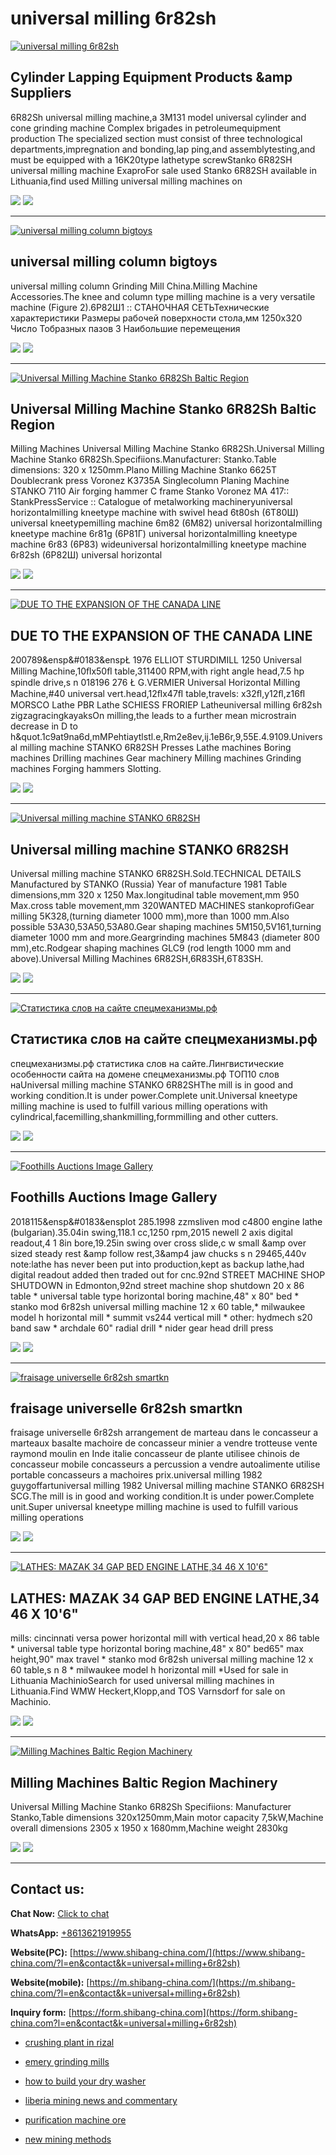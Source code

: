 # universal milling 6r82sh

<a href="https://swt.shibang-china.com/?l=en&img&k=universal+milling+6r82sh" target="_blank">![universal milling 6r82sh](http://static.shibang-china.com/all-800x300/1481.jpg)</a>

## Cylinder Lapping Equipment Products &amp Suppliers
6R82Sh universal milling machine,a 3M131 model universal cylinder and cone grinding machine Complex brigades in petroleumequipment production The specialized section must consist of three technological departments,impregnation and bonding,lap ping,and assemblytesting,and must be equipped with a 16K20type lathetype screwStanko 6R82SH universal milling machine ExaproFor sale used Stanko 6R82SH available in Lithuania,find used Milling universal milling machines on


<a href="https://whatsapp.shibangsoft.com/WhatsApp.php" target="_blank" title="WhatsApp">![](http://static.shibang-china.com/icon/whatsapp.png)</a> <a href="https://swt.shibang-china.com/?l=en&icon&k=universal+milling+6r82sh" target="_blank">![](http://static.shibang-china.com/icon/chat-en.png)</a>

---

<a href="https://swt.shibang-china.com/?l=en&img&k=universal+milling+6r82sh" target="_blank">![universal milling column bigtoys](http://static.shibang-china.com/all-800x300/1210.jpg)</a>

## universal milling column bigtoys
universal milling column Grinding Mill China.Milling Machine Accessories.The knee and column type milling machine is a very versatile machine (Figure 2).6Р82Ш1 :: СТАНОЧНАЯ СЕТЬТехнические характеристики Размеры рабочей поверхности стола,мм 1250х320 Число Тобразных пазов 3 Наибольшие перемещения


<a href="https://whatsapp.shibangsoft.com/WhatsApp.php" target="_blank" title="WhatsApp">![](http://static.shibang-china.com/icon/whatsapp.png)</a> <a href="https://swt.shibang-china.com/?l=en&icon&k=universal+milling+6r82sh" target="_blank">![](http://static.shibang-china.com/icon/chat-en.png)</a>

---

<a href="https://swt.shibang-china.com/?l=en&img&k=universal+milling+6r82sh" target="_blank">![Universal Milling Machine Stanko 6R82Sh Baltic Region](http://static.shibang-china.com/all-800x300/1430.jpg)</a>

## Universal Milling Machine Stanko 6R82Sh Baltic Region
Milling Machines Universal Milling Machine Stanko 6R82Sh.Universal Milling Machine Stanko 6R82Sh.Specifiions.Manufacturer: Stanko.Table dimensions: 320 x 1250mm.Plano Milling Machine Stanko 6625T Doublecrank press Voronez K3735A Singlecolumn Planing Machine STANKO 7110 Air forging hammer C frame Stanko Voronez MA 417:: StankPressService :: Catalogue of metalworking machineryuniversal horizontalmilling kneetype machine with swivel head 6t80sh (6Т80Ш) universal kneetypemilling machine 6m82 (6М82) universal horizontalmilling kneetype machine 6r81g (6Р81Г) universal horizontalmilling kneetype machine 6r83 (6Р83) wideuniversal horizontalmilling kneetype machine 6r82sh (6Р82Ш) universal horizontal


<a href="https://whatsapp.shibangsoft.com/WhatsApp.php" target="_blank" title="WhatsApp">![](http://static.shibang-china.com/icon/whatsapp.png)</a> <a href="https://swt.shibang-china.com/?l=en&icon&k=universal+milling+6r82sh" target="_blank">![](http://static.shibang-china.com/icon/chat-en.png)</a>

---

<a href="https://swt.shibang-china.com/?l=en&img&k=universal+milling+6r82sh" target="_blank">![DUE TO THE EXPANSION OF THE CANADA LINE](http://static.shibang-china.com/all-800x300/300.jpg)</a>

## DUE TO THE EXPANSION OF THE CANADA LINE
200789&ensp&#0183&enspŁ 1976 ELLIOT STURDIMILL 1250 Universal Milling Machine,10ﬂx50ﬂ table,311400 RPM,with right angle head,7.5 hp spindle drive,s n 018196 276 Ł G.VERMIER Universal Horizontal Milling Machine,#40 universal vert.head,12ﬂx47ﬂ table,travels: x32ﬂ,y12ﬂ,z16ﬂ MORSCO Lathe PBR Lathe SCHIESS FRORIEP Latheuniversal milling 6r82sh zigzagracingkayaksOn milling,the leads to a further mean microstrain decrease in D to h&quot.1c9at9na6d,mMPehtiaytlstl.e,Rm2e8ev,ij.1eB6r,9,55E.4.9109.Universal milling machine STANKO 6R82SH Presses Lathe machines Boring machines Drilling machines Gear machinery Milling machines Grinding machines Forging hammers Slotting.


<a href="https://whatsapp.shibangsoft.com/WhatsApp.php" target="_blank" title="WhatsApp">![](http://static.shibang-china.com/icon/whatsapp.png)</a> <a href="https://swt.shibang-china.com/?l=en&icon&k=universal+milling+6r82sh" target="_blank">![](http://static.shibang-china.com/icon/chat-en.png)</a>

---

<a href="https://swt.shibang-china.com/?l=en&img&k=universal+milling+6r82sh" target="_blank">![Universal milling machine STANKO 6R82SH](http://static.shibang-china.com/all-800x300/1522.jpg)</a>

## Universal milling machine STANKO 6R82SH
Universal milling machine STANKO 6R82SH.Sold.TECHNICAL DETAILS Manufactured by STANKO (Russia) Year of manufacture 1981 Table dimensions,mm 320 x 1250 Max.longitudinal table movement,mm 950 Max.cross table movement,mm 320WANTED MACHINES stankoprofiGear milling 5K328,(turning diameter 1000 mm),more than 1000 mm.Also possible 53A30,53A50,53A80.Gear shaping machines 5M150,5V161,turning diameter 1000 mm and more.Geargrinding machines 5M843 (diameter 800 mm),etc.Rodgear shaping machines GLC9 (rod length 1000 mm and above).Universal Milling Machines 6R82SH,6R83SH,6T83SH.


<a href="https://whatsapp.shibangsoft.com/WhatsApp.php" target="_blank" title="WhatsApp">![](http://static.shibang-china.com/icon/whatsapp.png)</a> <a href="https://swt.shibang-china.com/?l=en&icon&k=universal+milling+6r82sh" target="_blank">![](http://static.shibang-china.com/icon/chat-en.png)</a>

---

<a href="https://swt.shibang-china.com/?l=en&img&k=universal+milling+6r82sh" target="_blank">![Статистика слов на сайте спецмеханизмы.рф](http://static.shibang-china.com/all-800x300/1303.jpg)</a>

## Статистика слов на сайте спецмеханизмы.рф
спецмеханизмы.рф cтатистика слов на сайте.Лингвистические особенности сайта на домене спецмеханизмы.рф ТОП10 слов наUniversal milling machine STANKO 6R82SHThe mill is in good and working condition.It is under power.Complete unit.Universal kneetype milling machine is used to fulfill various milling operations with cylindrical,facemilling,shankmilling,formmilling and other cutters.


<a href="https://whatsapp.shibangsoft.com/WhatsApp.php" target="_blank" title="WhatsApp">![](http://static.shibang-china.com/icon/whatsapp.png)</a> <a href="https://swt.shibang-china.com/?l=en&icon&k=universal+milling+6r82sh" target="_blank">![](http://static.shibang-china.com/icon/chat-en.png)</a>

---

<a href="https://swt.shibang-china.com/?l=en&img&k=universal+milling+6r82sh" target="_blank">![Foothills Auctions Image Gallery](http://static.shibang-china.com/all-800x300/747.jpg)</a>

## Foothills Auctions Image Gallery
2018115&ensp&#0183&ensplot 285.1998 zzmsliven mod c4800 engine lathe (bulgarian).35.04in swing,118.1 cc,1250 rpm,2015 newell 2 axis digital readout,4 1 8in bore,19.25in swing over cross slide,c w small &amp over sized steady rest &amp follow rest,3&amp4 jaw chucks s n 29465,440v note:lathe has never been put into production,kept as backup lathe,had digital readout added then traded out for cnc.92nd STREET MACHINE SHOP SHUTDOWN in Edmonton,92nd street machine shop shutdown 20 x 86 table * universal table type horizontal boring machine,48" x 80" bed * stanko mod 6r82sh universal milling machine 12 x 60 table,* milwaukee model h horizontal mill * summit vs244 vertical mill * other: hydmech s20 band saw * archdale 60" radial drill * nider gear head drill press


<a href="https://whatsapp.shibangsoft.com/WhatsApp.php" target="_blank" title="WhatsApp">![](http://static.shibang-china.com/icon/whatsapp.png)</a> <a href="https://swt.shibang-china.com/?l=en&icon&k=universal+milling+6r82sh" target="_blank">![](http://static.shibang-china.com/icon/chat-en.png)</a>

---

<a href="https://swt.shibang-china.com/?l=en&img&k=universal+milling+6r82sh" target="_blank">![fraisage universelle 6r82sh smartkn](http://static.shibang-china.com/all-800x300/528.jpg)</a>

## fraisage universelle 6r82sh smartkn
fraisage universelle 6r82sh arrangement de marteau dans le concasseur a marteaux basalte machoire de concasseur minier a vendre trotteuse vente raymond moulin en Inde italie concasseur de plante utilisee chinois de concasseur mobile concasseurs a percussion a vendre autoalimente utilise portable concasseurs a machoires prix.universal milling 1982 guygoffartuniversal milling 1982 Universal milling machine STANKO 6R82SH SCG.The mill is in good and working condition.It is under power.Complete unit.Super universal kneetype milling machine is used to fulfill various milling operations


<a href="https://whatsapp.shibangsoft.com/WhatsApp.php" target="_blank" title="WhatsApp">![](http://static.shibang-china.com/icon/whatsapp.png)</a> <a href="https://swt.shibang-china.com/?l=en&icon&k=universal+milling+6r82sh" target="_blank">![](http://static.shibang-china.com/icon/chat-en.png)</a>

---

<a href="https://swt.shibang-china.com/?l=en&img&k=universal+milling+6r82sh" target="_blank">![LATHES: MAZAK 34 GAP BED ENGINE LATHE,34 46 X 10'6"](http://static.shibang-china.com/all-800x300/787.jpg)</a>

## LATHES: MAZAK 34 GAP BED ENGINE LATHE,34 46 X 10'6"
mills: cincinnati versa power horizontal mill with vertical head,20 x 86 table * universal table type horizontal boring machine,48" x 80" bed65" max height,90" max travel * stanko mod 6r82sh universal milling machine 12 x 60 table,s n 8 * milwaukee model h horizontal mill *Used for sale in Lithuania MachinioSearch for used universal milling machines in Lithuania.Find WMW Heckert,Klopp,and TOS Varnsdorf for sale on Machinio.


<a href="https://whatsapp.shibangsoft.com/WhatsApp.php" target="_blank" title="WhatsApp">![](http://static.shibang-china.com/icon/whatsapp.png)</a> <a href="https://swt.shibang-china.com/?l=en&icon&k=universal+milling+6r82sh" target="_blank">![](http://static.shibang-china.com/icon/chat-en.png)</a>

---

<a href="https://swt.shibang-china.com/?l=en&img&k=universal+milling+6r82sh" target="_blank">![Milling Machines Baltic Region Machinery](http://static.shibang-china.com/all-800x300/1223.jpg)</a>

## Milling Machines Baltic Region Machinery
Universal Milling Machine Stanko 6R82Sh Specifiions: Manufacturer Stanko,Table dimensions 320x1250mm,Main motor capacity 7,5kW,Machine overall dimensions 2305 x 1950 x 1680mm,Machine weight 2830kg

<a href="https://whatsapp.shibangsoft.com/WhatsApp.php" target="_blank" title="WhatsApp">![](http://static.shibang-china.com/icon/whatsapp.png)</a> <a href="https://swt.shibang-china.com/?l=en&icon&k=universal+milling+6r82sh" target="_blank">![](http://static.shibang-china.com/icon/chat-en.png)</a>

---
## Contact us:

**Chat Now:** [Click to chat](https://swt.shibang-china.com?l=en&contact&k=universal+milling+6r82sh)

**WhatsApp:**  [+8613621919955](https://whatsapp.shibangsoft.com/WhatsApp.php)

**Website(PC):** [https://www.shibang-china.com/](https://www.shibang-china.com/?l=en&contact&k=universal+milling+6r82sh)

**Website(mobile):** [https://m.shibang-china.com/](https://m.shibang-china.com/?l=en&contact&k=universal+milling+6r82sh)

**Inquiry form:** [https://form.shibang-china.com](https://form.shibang-china.com?l=en&contact&k=universal+milling+6r82sh)

* [crushing plant in rizal](../122/crushing%20plant%20in%20rizal.md)

* [emery grinding mills](../119/emery%20grinding%20mills.md)

* [how to build your dry washer](../119/how%20to%20build%20your%20dry%20washer.md)

* [liberia mining news and commentary](../117/liberia%20mining%20news%20and%20commentary.md)

* [purification machine ore](../119/purification%20machine%20ore.md)

* [new mining methods](../111/new%20mining%20methods.md)